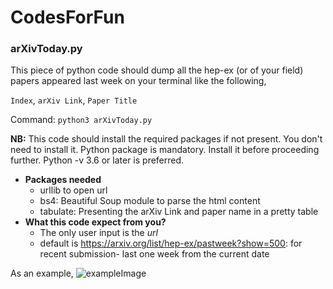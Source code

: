 # CodesForFun
### arXivToday.py
This piece of python code should dump all the hep-ex (or of your field) papers appeared last week on your terminal like the following,

```Index```, ```arXiv Link```, ```Paper Title``` 

Command: ```python3 arXivToday.py``` 

**NB:** This code should install the required packages if not present. You don't need to install it. Python package is mandatory. Install it before proceeding further. Python -v 3.6 or later is preferred. 
- **Packages needed**
   + urllib to open url
   + bs4: Beautiful Soup module to parse the html content
   + tabulate: Presenting the arXiv Link and paper name in a pretty table  
- **What this code expect from you?**
   + The only user input is the *url*
   + default is https://arxiv.org/list/hep-ex/pastweek?show=500: for recent submission- last one week from the current date 

As an example,
![exampleImage](./arXivTodayExampleImage.png)

